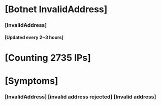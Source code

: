 # [Botnet InvalidAddress]
### [InvalidAddress]
#### [Updated every 2~3 hours]

# [Counting 2735 IPs]

# [Symptoms] 

###   [InvalidAddress] [invalid address rejected] [Invalid address]
